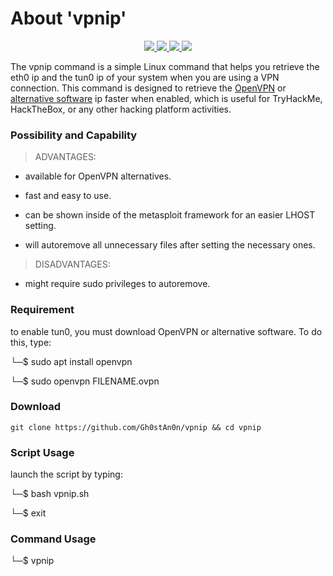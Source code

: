 # About 'vpnip'

<p align="center">
   </a>
      <a href="https://github.com/Gh0stAn0n/vpnip">
      <img src="https://img.shields.io/badge/Version-1.0.0-darkgreen">
        <img src="https://img.shields.io/badge/Release%20Date-febuary%202023-purple">
  <img src="https://shields.io/badge/Bash-100%25-066da5">
  <img src="https://shields.io/badge/Platform-Linux-darkred">
    </a>
  </p>
</p>

The vpnip command is a simple Linux command that helps you retrieve the eth0 ip and the tun0 ip of your system when you are using a VPN connection. This command is designed to retrieve the [OpenVPN](https://github.com/OpenVPN/openvpn/) or [alternative software](https://alternativeto.net/software/openvpn/?platform=linux) ip faster when enabled, which is useful for TryHackMe, HackTheBox, or any other hacking platform activities.

### Possibility and Capability

> ADVANTAGES:

- available for OpenVPN alternatives.

- fast and easy to use.

- can be shown inside of the metasploit framework for an easier LHOST setting.

- will autoremove all unnecessary files after setting the necessary ones.

> DISADVANTAGES:

- might require sudo privileges to autoremove.

### Requirement

to enable tun0, you must download OpenVPN or alternative software. To do this, type:

└─$ sudo apt install openvpn

└─$ sudo openvpn FILENAME.ovpn

### Download

    git clone https://github.com/Gh0stAn0n/vpnip && cd vpnip

### Script Usage

launch the script by typing:

└─$ bash vpnip.sh

└─$ exit

### Command Usage

└─$ vpnip
